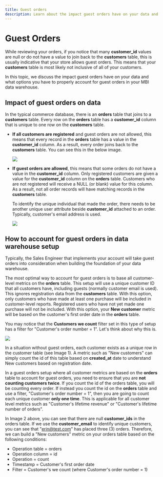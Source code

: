 ```yaml
---
title: Guest orders
description: Learn about the impact guest orders have on your data and what options you have to properly account for guest orders in your MBI data warehouse.
---
```

# Guest Orders

While reviewing your orders, if you notice that many **customer\_id** values are null or do not have a value to join back to the **customers** table, this is usually indicative that your store allows guest orders. This means that your **customers** table is most likely not inclusive of all of your customers.

In this topic, we discuss the impact guest orders have on your data and what options you have to properly account for guest orders in your MBI data warehouse.

## Impact of guest orders on data

In the typical commerce database, there is an **orders** table that joins to a **customers** table. Every row on the **orders** table has a **customer\_id** column that is unique to one row on the **customers** table.

* **If all customers are registered** and guest orders are not allowed, this means that every record in the **orders** table has a value in the **customer\_id** column. As a result, every order joins back to the **customers** table. You can see this in the below image.

  ![](../../mbi/assets/Image_1.png)

* **If guest orders are allowed**, this means that some orders do not have a value in the **customer\_id** column. Only registered customers are given a value for the **customer\_id** column on the **orders** table. Customers who are not registered will receive a NULL (or blank) value for this column. As a result, not all order records will have matching records in the **customers** table.

  To identify the unique individual that made the order, there needs to be another unique user attribute beside **customer\_id** attached to an order. Typically, customer's email address is used.

  ![](../../mbi/assets/Image_2.png)

## How to account for guest orders in data warehouse setup

Typically, the Sales Engineer that implements your account will take guest orders into consideration when building the foundation of your data warehouse.

The most optimal way to account for guest orders is to base all customer-level metrics on the **orders** table. This setup will use a unique customer ID that all customers have, including guests (normally customer email is used). This ignores registration data from the **customers** table. With this option, only customers who have made at least one purchase will be included in customer-level reports. Registered users who have not yet made one purchase will not be included. With this option, your **New customer** metric will be based on the customer's first order date in the **orders** table.

You may notice that the **Customers we count** filter set in this type of setup has a filter for "Customer's order number = 1". Let's think about why this is.

![](../../mbi/assets/Image_3.png)

In a situation without guest orders, each customer exists as a unique row in the customer table (see Image 1). A metric such as "New customers" can simply count the id of this table based on **created\_at** date to understand New customers based on registration date.

In a guest orders setup where all customer metrics are based on the **orders** table to account for guest orders, you need to ensure that you are **not counting customers twice**. If you count the id of the orders table, you will be counting every order. If instead you count the id on the **orders** table and use a filter, "Customer's order number = 1", then you are going to count each unique customer **only one time**. This is applicable for all customer level metrics such as "Customer's lifetime revenue" or "Customer's lifetime number of orders".

In Image 2 above, you can see that there are null **customer\_ids** in the orders table. If we use the **customer\_email** to identify unique customers, you can see that "erin@test.com" has placed three (3) orders. Therefore, we can build a "New customers" metric on your orders table based on the following conditions:

* Operation table = orders
* Operation column = id
* Operation = count
* Timestamp = Customer's first order date
* Filter = Customer's we count (where Customer's order number = 1)
